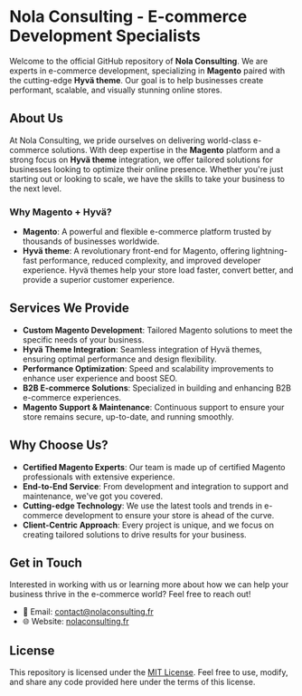 # Nola Consulting - E-commerce Development Specialists

Welcome to the official GitHub repository of **Nola Consulting**. We are experts in e-commerce development, specializing in **Magento** paired with the cutting-edge **Hyvä theme**. Our goal is to help businesses create performant, scalable, and visually stunning online stores.

## About Us

At Nola Consulting, we pride ourselves on delivering world-class e-commerce solutions. With deep expertise in the **Magento** platform and a strong focus on **Hyvä theme** integration, we offer tailored solutions for businesses looking to optimize their online presence. Whether you're just starting out or looking to scale, we have the skills to take your business to the next level.

### Why Magento + Hyvä?

- **Magento**: A powerful and flexible e-commerce platform trusted by thousands of businesses worldwide.
- **Hyvä theme**: A revolutionary front-end for Magento, offering lightning-fast performance, reduced complexity, and improved developer experience. Hyvä themes help your store load faster, convert better, and provide a superior customer experience.

## Services We Provide

- **Custom Magento Development**: Tailored Magento solutions to meet the specific needs of your business.
- **Hyvä Theme Integration**: Seamless integration of Hyvä themes, ensuring optimal performance and design flexibility.
- **Performance Optimization**: Speed and scalability improvements to enhance user experience and boost SEO.
- **B2B E-commerce Solutions**: Specialized in building and enhancing B2B e-commerce experiences.
- **Magento Support & Maintenance**: Continuous support to ensure your store remains secure, up-to-date, and running smoothly.

## Why Choose Us?

- **Certified Magento Experts**: Our team is made up of certified Magento professionals with extensive experience.
- **End-to-End Service**: From development and integration to support and maintenance, we've got you covered.
- **Cutting-edge Technology**: We use the latest tools and trends in e-commerce development to ensure your store is ahead of the curve.
- **Client-Centric Approach**: Every project is unique, and we focus on creating tailored solutions to drive results for your business.

## Get in Touch

Interested in working with us or learning more about how we can help your business thrive in the e-commerce world? Feel free to reach out!

- 📧 Email: [contact@nolaconsulting.fr](mailto:contact@nolaconsulting.fr)
- 🌐 Website: [nolaconsulting.fr](https://nolaconsulting.fr)

## License

This repository is licensed under the [MIT License](LICENSE). Feel free to use, modify, and share any code provided here under the terms of this license.
